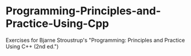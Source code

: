 # Programming-Principles-and-Practice-Using-Cpp
Exercises for Bjarne Stroustrup's "Programming: Principles and Practice Using C++ (2nd ed.")
